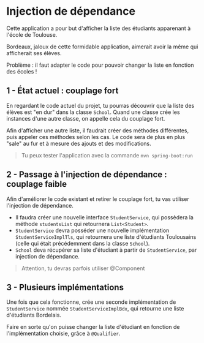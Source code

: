 # Injection de dépendance

Cette application a pour but d'afficher la liste des étudiants apparenant à l'école de Toulouse.

Bordeaux, jaloux de cette formidable application, aimerait avoir la même qui afficherait ses élèves.

Problème : il faut adapter le code pour pouvoir changer la liste en fonction des écoles !

## 1 - État actuel : couplage fort

En regardant le code actuel du projet, tu pourras découvrir que la liste des élèves est "en dur" dans la classe `School`. Quand une classe crée les instances d'une autre classe, on appelle cela du couplage fort.

Afin d'afficher une autre liste, il faudrait créer des méthodes différentes, puis appeler ces méthodes selon les cas. Le code sera de plus en plus "sale" au fur et à mesure des ajouts et des modifications.

> Tu peux tester l'application avec la commande `mvn spring-boot:run`

## 2 - Passage à l'injection de dépendance : couplage faible

Afin d'améliorer le code existant et retirer le couplage fort, tu vas utiliser l'injection de dépendance.

* Il faudra créer une nouvelle interface `StudentService`, qui possèdera la méthode `studentsList` qui retournera `List<Student>`.
* `StudentService` devra posséder une nouvelle implémentation `StudentServiceImplTls`, qui retournera une liste d'étudiants Toulousains (celle qui était précédemment dans la classe `School`).
* `School` deva récupérer sa liste d'étudiant à partir de `StudentService`, par injection de dépendance.

> Attention, tu devras parfois utiliser @Component

## 3 - Plusieurs implémentations

Une fois que cela fonctionne, crée une seconde implémentation de `StudentService` nommée `StudentServiceImplBdx`, qui retourne une liste d'étudiants Bordelais.

Faire en sorte qu'on puisse changer la liste d'étudiant en fonction de l'implémentation choisie, grâce à `@Qualifier`.
